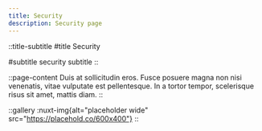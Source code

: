 ```yaml
---
title: Security
description: Security page
---
```


::title-subtitle
#title
Security

#subtitle
security subtitle
::

::page-content
Duis at sollicitudin eros. Fusce posuere magna non nisi venenatis, vitae vulputate est pellentesque. In a tortor tempor, scelerisque risus sit amet, mattis diam.
::

::gallery
:nuxt-img{alt="placeholder wide" src="https://placehold.co/600x400"}
::
